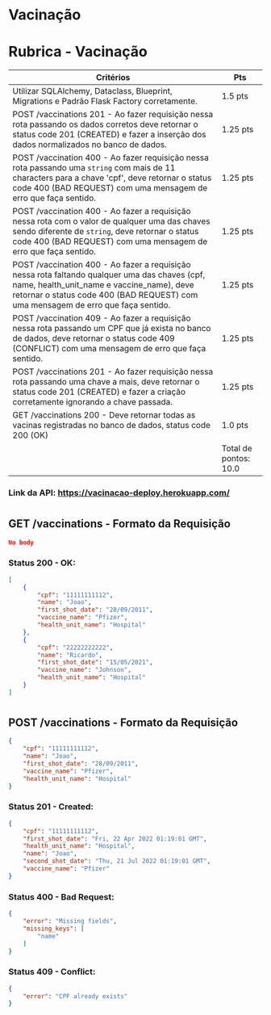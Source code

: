 # Vacinação

# Rubrica - Vacinação

|Critérios | Pts |
|---|---|
|Utilizar SQLAlchemy, Dataclass, Blueprint, Migrations e Padrão Flask Factory corretamente.|1.5 pts|
|POST /vaccinations 201 - Ao fazer requisição nessa rota passando os dados corretos deve retornar o status code 201 (CREATED) e fazer a inserção dos dados normalizados no banco de dados.|1.25 pts|
|POST /vaccination 400 - Ao fazer requisição nessa rota passando uma `string` com mais de 11 characters para a chave 'cpf', deve retornar o status code 400 (BAD REQUEST) com uma mensagem de erro que faça sentido.|1.25 pts|
|POST /vaccination 400 - Ao fazer a requisição nessa rota com o valor de qualquer uma das chaves sendo diferente de `string`, deve retornar o status code 400 (BAD REQUEST) com uma mensagem de erro que faça sentido.|1.25 pts|
|POST /vaccination 400 - Ao fazer a requisição nessa rota faltando qualquer uma das chaves (cpf, name, health_unit_name e vaccine_name), deve retornar o status code 400 (BAD REQUEST) com uma mensagem de erro que faça sentido.|1.25 pts|
|POST /vaccination 409 - Ao fazer a requisição nessa rota passando um CPF que já exista no banco de dados, deve retornar o status code 409 (CONFLICT) com uma mensagem de erro que faça sentido.|1.25 pts|
|POST /vaccinations 201 - Ao fazer requisição nessa rota passando uma chave a mais, deve retornar o status code 201 (CREATED) e fazer a criação corretamente ignorando a chave passada.|1.25 pts|
|GET /vaccinations 200 - Deve retornar todas as vacinas registradas no banco de dados, status code 200 (OK)|1.0 pts|
||Total de pontos: 10.0

### Link da API: https://vacinacao-deploy.herokuapp.com/
#

## GET /vaccinations - Formato da Requisição

```json
No body
```

### Status 200 - OK:
```json
[
	{
		"cpf": "11111111112",
		"name": "Joao",
		"first_shot_date": "28/09/2011",
		"vaccine_name": "Pfizer",
		"health_unit_name": "Hospital"
	},
	{
		"cpf": "22222222222",
		"name": "Ricardo",
		"first_shot_date": "15/05/2021",
		"vaccine_name": "Johnson",
		"health_unit_name": "Hospital"
	}
]
```

#

## POST /vaccinations - Formato da Requisição
```json
{
	"cpf": "11111111112",
	"name": "Joao",
	"first_shot_date": "28/09/2011",
	"vaccine_name": "Pfizer",
	"health_unit_name": "Hospital"
}
```

### Status 201 - Created:
```json
{
	"cpf": "11111111112",
	"first_shot_date": "Fri, 22 Apr 2022 01:19:01 GMT",
	"health_unit_name": "Hospital",
	"name": "Joao",
	"second_shot_date": "Thu, 21 Jul 2022 01:19:01 GMT",
	"vaccine_name": "Pfizer"
}
``` 

### Status 400 - Bad Request:
```json
{
	"error": "Missing fields",
	"missing_keys": [
		"name"
	]
}
```

### Status 409 - Conflict:
```json
{
	"error": "CPF already exists"
}
```

